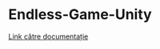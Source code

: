 # Endless-Game-Unity

[Link către documentație](https://docs.google.com/document/d/1AtvfLYKlLXaGojKLcxOc077t4jQIwLCWpyoy0xxmh4o/edit?usp=sharing)
